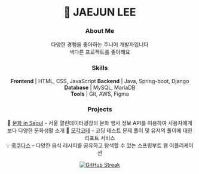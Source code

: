 <div align="center">
  
# 🌱 JAEJUN LEE

### About Me

다양한 경험을 좋아하는 주니어 개발자입니다  
색다른 프로젝트를 좋아해요

### Skills

**Frontend** | HTML, CSS, JavaScript
**Backend** | Java, Spring-boot, Django
**Database** | MySQL, MariaDB  
**Tools** | Git, AWS, Figma

### Projects

🎯 [문화 in Seoul](https://github.com/LeeJaejun98/Graduation-Project) - 서울 열린데이터광장의 문화 행사 정보 API를 이용하여 사용자에게 보다 다양한 문화생활 소개
🚀 [모각코테](https://github.com/LeeJaejun98/mogak-codingtest) - 코딩 테스트 문제 풀이 및 유저의 풀이에 대한 리포트 서비스  
💡 [쿡쿠다스](https://github.com/LeeJaejun98/Cookudasse) - 다양한 음식 레시피를 공유하고 탐색할 수 있는 스프링부트 웹 어플리케이션

[![GitHub Streak](https://github-readme-streak-stats.herokuapp.com/?user=LeeJaejun98&theme=dark)](https://git.io/streak-stats)

</div>
